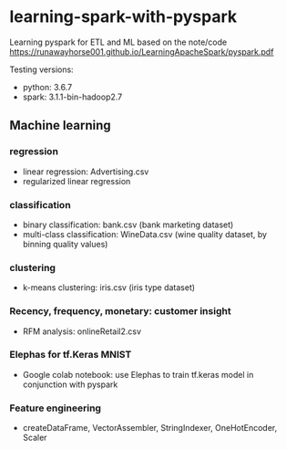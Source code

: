 # learning-spark-with-pyspark
Learning pyspark for ETL and ML based on the note/code https://runawayhorse001.github.io/LearningApacheSpark/pyspark.pdf 

Testing versions:
* python: 3.6.7
* spark: 3.1.1-bin-hadoop2.7

## Machine learning
### regression 
* linear regression: Advertising.csv
* regularized linear regression
### classification
* binary classification: bank.csv (bank marketing dataset)
* multi-class classification: WineData.csv (wine quality dataset, by binning quality values)
### clustering
* k-means clustering: iris.csv (iris type dataset)
### Recency, frequency, monetary: customer insight
* RFM analysis: onlineRetail2.csv
### Elephas for tf.Keras MNIST 
* Google colab notebook: use Elephas to train tf.keras model in conjunction with pyspark
### Feature engineering
* createDataFrame, VectorAssembler, StringIndexer, OneHotEncoder, Scaler


